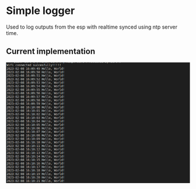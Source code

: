 # Simple logger
Used to log outputs from the esp with realtime synced using ntp server time.

## Current implementation
![Implementation](docs/Screenshot%20from%202023-02-08%2016-11-35.png)
